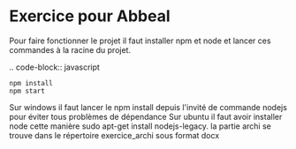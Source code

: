 Exercice pour Abbeal
====================

Pour faire fonctionner le projet il faut installer npm et node et lancer ces commandes à la racine du projet.

.. code-block:: javascript

    npm install
    npm start


Sur windows il faut lancer le npm install depuis l'invité de commande nodejs pour éviter tous problèmes de dépendance
Sur ubuntu il faut avoir installer node cette manière sudo apt-get install nodejs-legacy.
la partie archi se trouve dans le répertoire exercice_archi sous format docx




